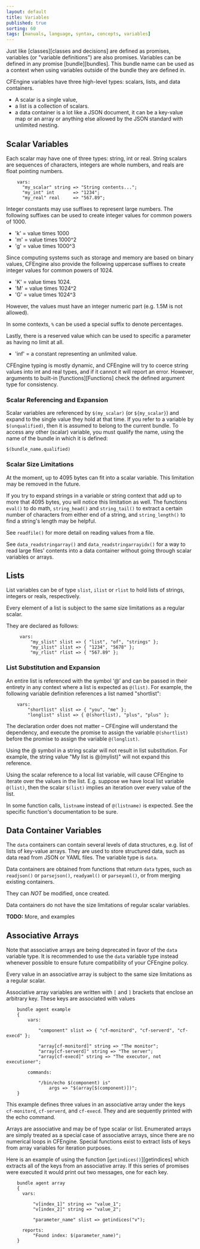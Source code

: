 ```yaml
---
layout: default
title: Variables
published: true
sorting: 60
tags: [manuals, language, syntax, concepts, variables]
---
```


Just like [classes][classes and decisions] are defined as 
promises, variables (or "variable definitions") are also promises. Variables 
can be defined in any promise [bundle][bundles]. This bundle name can be used 
as a context when using variables outside of the bundle they are defined in.

CFEngine variables have three high-level types: scalars, lists, and
data containers.

* A scalar is a single value,
* a list is a collection of scalars.
* a data container is a lot like a JSON document, it can be a key-value map or an array or anything else allowed by the JSON standard with unlimited nesting.

## Scalar Variables

Each scalar may have one of three types: string, int or real. String scalars 
are sequences of characters, integers are whole numbers, and reals are float 
pointing numbers.

```cf3
    vars:
      "my_scalar" string => "String contents...";
      "my_int" int       => "1234";
      "my_real" real     => "567.89";
```

Integer constants may use suffixes to represent large numbers.  The following 
suffixes can be used to create integer values for common powers of 1000.

* 'k' = value times 1000
* 'm' = value times 1000^2
* 'g' = value times 1000^3

Since computing systems such as storage and memory are based on binary values, 
CFEngine also provide the following uppercase suffixes to create integer 
values for common powers of 1024.

* 'K' = value times 1024.
* 'M' = value times 1024^2
* 'G' = value times 1024^3

However, the values must have an integer numeric part (e.g. 1.5M is not 
allowed).

In some contexts, `%` can be used a special suffix to denote percentages.

Lastly, there is a reserved value which can be used to specific a parameter as 
having no limit at all.

* 'inf' = a constant representing an unlimited value.

CFEngine typing is mostly dynamic, and CFEngine will try to coerce string 
values into int and real types, and if it cannot it will report an error. 
However, arguments to built-in [functions][Functions] check the 
defined argument type for consistency.

### Scalar Referencing and Expansion

Scalar variables are referenced by `$(my_scalar)` (or `${my_scalar}`) and 
expand to the single value they hold at that time. If you refer to a variable 
by `$(unqualified)`, then it is assumed to belong to the current bundle. To 
access any other (scalar) variable, you must qualify the name, using the name 
of the bundle in which it is defined:

    $(bundle_name.qualified)

### Scalar Size Limitations

At the moment, up to 4095 bytes can fit into a scalar variable.  This
limitation may be removed in the future.

If you try to expand strings in a variable or string context that add
up to more that 4095 bytes, you will notice this limitation as well.
The functions `eval()` to do math, `string_head()` and `string_tail()`
to extract a certain number of characters from either end of a string,
and `string_length()` to find a string's length may be helpful.

See `readfile()` for more detail on reading values from a file.

See `data_readstringarray()` and `data_readstringarrayidx()` for a way
to read large files' contents into a data container without going
through scalar variables or arrays.

## Lists

List variables can be of type `slist`, `ilist` or `rlist` to hold lists of 
strings, integers or reals, respectively.

Every element of a list is subject to the same size limitations as a
regular scalar.

They are declared as follows:

```cf3
     vars:
         "my_slist" slist => { "list", "of", "strings" };
         "my_ilist" ilist => { "1234", "5678" };
         "my_rlist" rlist => { "567.89" };
```

### List Substitution and Expansion

An entire list is referenced with the symbol ‘@’ and can be passed in their 
entirety in any context where a list is expected as `@(list)`. For example, 
the following variable definition references a list named "shortlist":

```cf3
    vars:
        "shortlist" slist => { "you", "me" };
        "longlist" slist => { @(shortlist), "plus", "plus" };
```

The declaration order does not matter – CFEngine will understand the 
dependency, and execute the promise to assign the variable `@(shortlist)`
before the promise to assign the variable `@(longlist)`.

Using the @ symbol in a string scalar will not result in list substitution.
For example, the string value "My list is @(mylist)" will not expand this 
reference.

Using the scalar reference to a local list variable, will cause CFEngine to 
iterate over the values in the list. E.g. suppose we have local list variable 
`@(list)`, then the scalar `$(list)` implies an iteration over every value of 
the list.

In some function calls, `listname` instead of `@(listname)` is
expected.  See the specific function's documentation to be sure.

## Data Container Variables

The `data` containers can contain several levels of data structures,
e.g. list of lists of key-value arrays. They are used to store
structured data, such as data read from JSON or YAML files. The
variable type is `data`.

Data containers are obtained from functions that return `data` types,
such as `readjson()` or `parsejson()`, `readyaml()` or `parseyaml()`,
or from merging existing containers.

They can *NOT* be modified, once created.

Data containers do not have the size limitations of regular scalar
variables.

**TODO:** More, and examples

## Associative Arrays

Note that associative arrays are being deprecated in favor of the `data`
variable type. It is recommended to use the `data` variable type instead
whenever possible to ensure future compatibility of your CFEngine policy.

Every value in an associative array is subject to the same size
limitations as a regular scalar.

Associative array variables are written with `[` and `]` brackets that enclose 
an arbitrary key. These keys are associated with values

```cf3
    bundle agent example
    {
        vars:

            "component" slist => { "cf-monitord", "cf-serverd", "cf-execd" };

            "array[cf-monitord]" string => "The monitor";
            "array[cf-serverd]" string => "The server";
            "array[cf-execd]" string => "The executor, not executioner";

        commands:

            "/bin/echo $(component) is"
                args => "$(array[$(component)])";
    }
```

This example defines three values in an associative array under the keys 
`cf-monitord`, `cf-serverd`, and `cf-execd`. They and are sequently printed 
with the echo command.

Arrays are associative and may be of type scalar or list. Enumerated arrays 
are simply treated as a special case of associative arrays, since there are no 
numerical loops in CFEngine. Special functions exist to extract lists of keys 
from array variables for iteration purposes.

Here is an example of using the function [`getindices()`][getindices] which 
extracts all of the keys from an associative array. If this series of promises 
were executed it would print out two messages, one for each key.

```cf3
    bundle agent array
    {
      vars:

          "v[index_1]" string => "value_1";
          "v[index_2]" string => "value_2";

          "parameter_name" slist => getindices("v");
      
      reports:
          "Found index: $(parameter_name)";
    }
```

